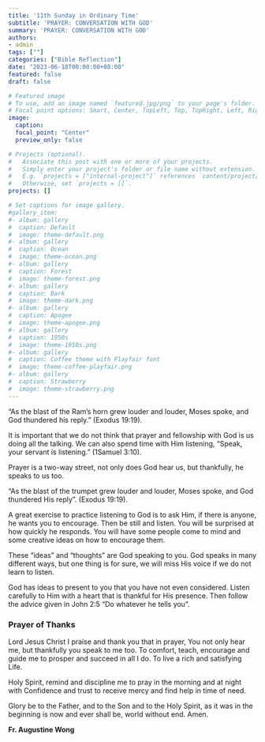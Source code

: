 ```yaml
---
title: '11th Sunday in Ordinary Time'
subtitle: 'PRAYER: CONVERSATION WITH GOD'
summary: 'PRAYER: CONVERSATION WITH GOD'
authors:
- admin
tags: [""]
categories: ["Bible Reflection"]
date: "2023-06-18T00:00:00+08:00"
featured: false
draft: false

# Featured image
# To use, add an image named `featured.jpg/png` to your page's folder.
# Focal point options: Smart, Center, TopLeft, Top, TopRight, Left, Right, BottomLeft, Bottom, BottomRight
image:
  caption:
  focal_point: "Center"
  preview_only: false

# Projects (optional).
#   Associate this post with one or more of your projects.
#   Simply enter your project's folder or file name without extension.
#   E.g. `projects = ["internal-project"]` references `content/project/deep-learning/index.md`.
#   Otherwise, set `projects = []`.
projects: []

# Set captions for image gallery.
#gallery_item:
#- album: gallery
#  caption: Default
#  image: theme-default.png
#- album: gallery
#  caption: Ocean
#  image: theme-ocean.png
#- album: gallery
#  caption: Forest
#  image: theme-forest.png
#- album: gallery
#  caption: Dark
#  image: theme-dark.png
#- album: gallery
#  caption: Apogee
#  image: theme-apogee.png
#- album: gallery
#  caption: 1950s
#  image: theme-1950s.png
#- album: gallery
#  caption: Coffee theme with Playfair font
#  image: theme-coffee-playfair.png
#- album: gallery
#  caption: Strawberry
#  image: theme-strawberry.png
---
```

“As the blast of the Ram’s horn grew louder and louder, Moses spoke, and God thundered his reply.” (Exodus 19:19).

It is important that we do not think that prayer and fellowship with God is us doing all the talking. We can also spend time with Him listening, “Speak, your servant is listening.” (1Samuel 3:10).

Prayer is a two-way street, not only does God hear us, but thankfully, he speaks to us too.

“As the blast of the trumpet grew louder and louder, Moses spoke, and God thundered His reply”. (Exodus 19:19).

A great exercise to practice listening to God is to ask Him, if there is anyone, he wants you to encourage. Then be still and listen. You will be surprised at how quickly he responds. You will have some people come to mind and some creative ideas on how to encourage them.

These “ideas” and “thoughts” are God speaking to you. God speaks in many different ways, but one thing is for sure, we will miss His voice if we do not learn to listen.

God has ideas to present to you that you have not even considered. Listen carefully to Him with a heart that is thankful for His presence.
Then follow the advice given in John 2:5 “Do whatever he tells you”.

### Prayer of  Thanks 
Lord Jesus Christ
I praise and thank you that in prayer,
You not only hear me, but thankfully you speak to me too.
To comfort, teach, encourage and guide me to prosper and succeed in all I do.
To live a rich and satisfying Life.

Holy Spirit, remind and discipline me to pray in the morning and at night with 
Confidence and trust to receive mercy and find help in time of need.

Glory be to the Father, and to the Son
and to the Holy Spirit, as it was in the beginning
is now and ever shall be, world without end. Amen.

__Fr. Augustine Wong__